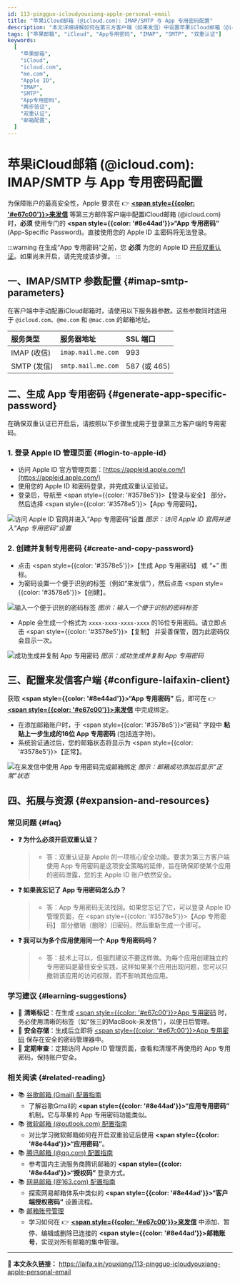```yaml
---
id: 113-pingguo-icloudyouxiang-apple-personal-email
title: "苹果iCloud邮箱 (@icloud.com): IMAP/SMTP 与 App 专用密码配置"
description: "本文详细讲解如何在第三方客户端（如来发信）中设置苹果iCloud邮箱（@icloud.com）。内容覆盖开启双重认证、登录Apple ID官网生成并使用“App专用密码”完成绑定的完整步骤。"
tags: ["苹果邮箱", "iCloud", "App专用密码", "IMAP", "SMTP", "双重认证"]
keywords:
  [
    "苹果邮箱",
    "iCloud",
    "icloud.com",
    "me.com",
    "Apple ID",
    "IMAP",
    "SMTP",
    "App专用密码",
    "两步验证",
    "双重认证",
    "邮箱配置",
  ]
---
```


# 苹果iCloud邮箱 (@icloud.com): IMAP/SMTP 与 App 专用密码配置

为保障账户的最高安全性，Apple 要求在 👉 [**<span style={{color: '#e67c00'}}>来发信</span>**](https://laifaxin.com) 等第三方邮件客户端中配置iCloud邮箱 (@icloud.com) 时，**必须** 使用专门的 **<span style={{color: '#8e44ad'}}>“App 专用密码”</span>** (App-Specific Password)。直接使用您的 Apple ID 主密码将无法登录。

:::warning
在生成“App 专用密码”之前，您 **必须** 为您的 Apple ID [开启双重认证](https://support.apple.com/zh-cn/HT204915)。如果尚未开启，请先完成该步骤。
:::

## 一、IMAP/SMTP 参数配置 {#imap-smtp-parameters}

在客户端中手动配置iCloud邮箱时，请使用以下服务器参数。这些参数同时适用于 `@icloud.com`、`@me.com` 和 `@mac.com` 的邮箱地址。

| **服务类型** | **服务器地址**     | **SSL 端口** |
| :----------- | :----------------- | :----------- |
| IMAP (收信)  | `imap.mail.me.com` | 993          |
| SMTP (发信)  | `smtp.mail.me.com` | 587 (或 465) |

## 二、生成 App 专用密码 {#generate-app-specific-password}

在确保双重认证已开启后，请按照以下步骤生成用于登录第三方客户端的专用密码。

### 1. 登录 Apple ID 管理页面 {#login-to-apple-id}

- 访问 Apple ID 官方管理页面：[https://appleid.apple.com/](https://appleid.apple.com/)
- 使用您的 Apple ID 和密码登录，并完成双重认证验证。
- 登录后，导航至 <span style={{color: '#3578e5'}}>【登录与安全】</span> 部分，然后选择 <span style={{color: '#3578e5'}}>【App 专用密码】</span>。

![访问 Apple ID 官网并进入“App 专用密码”设置](https://cos.files.maozhishi.com/data/web/web-files/img/1721144996585.png)
_图示：访问 Apple ID 官网并进入“App 专用密码”设置_

### 2. 创建并复制专用密码 {#create-and-copy-password}

- 点击 <span style={{color: '#3578e5'}}>【生成 App 专用密码】</span> 或 “+” 图标。
- 为密码设置一个便于识别的标签（例如“来发信”），然后点击 <span style={{color: '#3578e5'}}>【创建】</span>。

![输入一个便于识别的密码标签](https://cos.files.maozhishi.com/data/web/web-files/img/1721144996586.png)
_图示：输入一个便于识别的密码标签_

- Apple 会生成一个格式为 `xxxx-xxxx-xxxx-xxxx` 的16位专用密码。请立即点击 <span style={{color: '#3578e5'}}>【复制】</span> 并妥善保管，因为此密码仅会显示一次。

![成功生成并复制 App 专用密码](https://cos.files.maozhishi.com/data/web/web-files/img/1721144996587.png)
_图示：成功生成并复制 App 专用密码_

## 三、配置来发信客户端 {#configure-laifaxin-client}

获取 **<span style={{color: '#8e44ad'}}>“App 专用密码”</span>** 后，即可在 👉 [**<span style={{color: '#e67c00'}}>来发信</span>**](https://laifaxin.com) 中完成绑定。

- 在添加邮箱账户时，于 <span style={{color: '#3578e5'}}>“密码”</span> 字段中 **粘贴上一步生成的16位 App 专用密码** (包括连字符)。
- 系统验证通过后，您的邮箱状态将显示为 <span style={{color: '#3578e5'}}>【正常】</span>。

![在来发信中使用 App 专用密码完成邮箱绑定](https://cos.files.maozhishi.com/data/web/web-files/img/1721144996584.png)
_图示：邮箱成功添加后显示“正常”状态_

## 四、拓展与资源 {#expansion-and-resources}

### 常见问题 {#faq}

- **❓ 为什么必须开启双重认证？**

  > - 答：双重认证是 Apple 的一项核心安全功能。要求为第三方客户端使用 App 专用密码是这项安全策略的延伸，旨在确保即使某个应用的密码泄露，您的主 Apple ID 账户依然安全。

- **❓ 如果我忘记了 App 专用密码怎么办？**

  > - 答：App 专用密码无法找回。如果您忘记了它，可以登录 Apple ID 管理页面，在 <span style={{color: '#3578e5'}}>【App 专用密码】</span> 部分撤销（删除）旧密码，然后重新生成一个即可。

- **❓ 我可以为多个应用使用同一个 App 专用密码吗？**
  > - 答：技术上可以，但强烈建议不要这样做。为每个应用创建独立的专用密码是最佳安全实践，这样如果某个应用出现问题，您可以只撤销该应用的访问权限，而不影响其他应用。

### 学习建议 {#learning-suggestions}

- 🔐 **清晰标记**：在生成 <u><span style={{color: '#e67c00'}}>App 专用密码</span></u> 时，务必使用清晰的标签（如“张三的MacBook-来发信”），以便日后管理。
- 📝 **安全存储**：生成后立即将 <u><span style={{color: '#e67c00'}}>App 专用密码</span></u> 保存在安全的密码管理器中。
- 🔄 **定期审查**：定期访问 Apple ID 管理页面，查看和清理不再使用的 App 专用密码，保持账户安全。

### 相关阅读 {#related-reading}

- 📚 [谷歌邮箱 (Gmail) 配置指南](./101-guge-gmailyouxiang-google-personal-email)
  - 了解谷歌Gmail的 **<span style={{color: '#8e44ad'}}>“应用专用密码”</span>** 机制，它与苹果的 App 专用密码功能类似。
- 📚 [微软邮箱 (@outlook.com) 配置指南](./108-weiruan-outlookyouxiang-microsoft-personal-email)
  - 对比学习微软邮箱如何在开启双重验证后使用 **<span style={{color: '#8e44ad'}}>“应用密码”</span>**。
- 📚 [腾讯邮箱 (@qq.com) 配置指南](./106-tengxun-qqyouxiang-tencent-personal-email)
  - 参考国内主流服务商腾讯邮箱的 **<span style={{color: '#8e44ad'}}>“授权码”</span>** 登录方式。
- 📚 [网易邮箱 (@163.com) 配置指南](./107-wangyi-163youxiang-netease-personal-email)
  - 探索网易邮箱体系中类似的 **<span style={{color: '#8e44ad'}}>“客户端授权密码”</span>** 设置流程。
- 📚 [邮箱账号管理](../zhinan/email-account)
  - 学习如何在 👉 [**<span style={{color: '#e67c00'}}>来发信</span>**](https://laifaxin.com) 中添加、暂停、编辑或删除已连接的 **<span style={{color: '#8e44ad'}}>邮箱账号</span>**，实现对所有邮箱的集中管理。

---

🔗 **本文永久链接：** https://laifa.xin/youxiang/113-pingguo-icloudyouxiang-apple-personal-email
